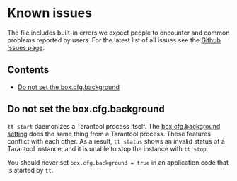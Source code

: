 # Known issues

The file includes built-in errors we expect people to encounter and common
problems reported by users. For the latest list of all issues see
the [Github Issues page](https://github.com/tarantool/tt/issues).

## Contents

* [Do not set the box.cfg.background](#do-not-set-the-boxcfgbackground)

## Do not set the box.cfg.background

`tt start` daemonizes a Tarantool process itself. The [box.cfg.background
setting][cfg-background] does the same thing from a Tarantool process. These
features conflict with each other. As a result, `tt status` shows an invalid
status of a Tarantool instance, and it is unable to stop the instance
with `tt stop`.

You should never set `box.cfg.background = true` in an application code that
is started by `tt`.

[cfg-background]: https://www.tarantool.io/en/doc/latest/reference/configuration/#confval-background
